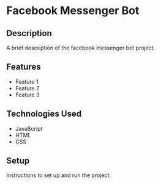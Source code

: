 # Facebook Messenger Bot

## Description

A brief description of the facebook messenger bot project.

## Features

- Feature 1
- Feature 2
- Feature 3

## Technologies Used

- JavaScript
- HTML
- CSS

## Setup

Instructions to set up and run the project.
